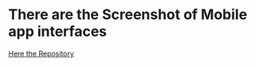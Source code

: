 # There are the Screenshot of Mobile app interfaces
[Here the Repository](https://github.com/ilham-s-saksena/Mobile-App-Attendances)

